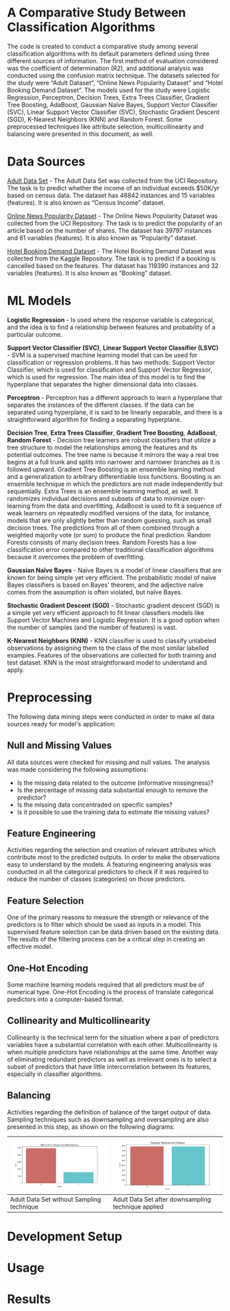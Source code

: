 # A Comparative Study Between Classification Algorithms

The code is created to conduct a comparative study among several classification algorithms with its default parameters defined using three different sources of information. The first method of evaluation considered was the coefficient of determination (R2), and additional analysis was conducted using the confusion matrix technique. The datasets selected for the study were “Adult Dataset”, “Online News Popularity Dataset” and “Hotel Booking Demand Dataset”. The models used for the study were Logistic Regression, Perceptron, Decision Trees, Extra Trees Classifier, Gradient Tree Boosting, AdaBoost, Gaussian Naïve Bayes, Support Vector Classifier (SVC), Linear Support Vector Classifier (SVC), Stochastic Gradient Descent (SGD), K-Nearest Neighbors (KNN) and Random Forest. Some preprocessed techniques like attribute selection, multicollinearity and balancing were presented in this document, as well.

# Data Sources

[Adult Data Set](http://archive.ics.uci.edu/ml/datasets/Adult) - The Adult Data Set was collected from the UCI Repository. The task is to predict whether the income of an individual exceeds $50K/yr based on census data. The dataset has 48842 instances and 15 variables (features). It is also known as “Census Income” dataset.

[Online News Popularity Dataset](http://archive.ics.uci.edu/ml/datasets/Online+News+Popularity) - The Online News Popularity Dataset was collected from the UCI Repository. The task is to predict the popularity of an article based on the number of shares. The dataset has 39797 instances and 61 variables (features). It is also known as “Popularity” dataset.

[Hotel Booking Demand Dataset](https://www.kaggle.com/jessemostipak/hotel-booking-demand) - The Hotel Booking Demand Dataset was collected from the Kaggle Repository. The task is to predict if a booking is cancelled based on the features. The dataset has 119390 instances and 32 variables (features). It is also known as “Booking” dataset.

# ML Models

**Logistic Regression** - Is used where the response variable is categorical, and the idea is to find a relationship between features and probability of a particular outcome.

**Support Vector Classifier (SVC)**, **Linear Support Vector Classifier (LSVC)** - SVM is a supervised machine learning model that can be used for classification or regression problems. It has two methods: Support Vector Classifier, which is used for classification and Support Vector Regressor, which is used for regression. The main idea of this model is to find the hyperplane that separates the higher dimensional data into classes.

**Perceptron** - Perceptron has a different approach to learn a hyperplane that separates the instances of the different classes. If the data can be separated using hyperplane, it is said to be linearly separable, and there is a straightforward algorithm for finding a separating hyperplane.

**Decision Tree**, **Extra Trees Classifier**, **Gradient Tree Boosting**, **AdaBoost**, **Random Forest** - Decision tree learners are robust classifiers that utilize a tree structure to model the relationships among the features and its potential outcomes. The tree name is because it mirrors the way a real tree begins at a full trunk and splits into narrower and narrower branches as it is followed upward. Gradient Tree Boosting is an ensemble learning method and a generalization to arbitrary differentiable loss functions. Boosting is an ensemble technique in which the predictors are not made independently but sequentially. Extra Trees is an ensemble learning method, as well. It randomizes individual decisions and subsets of data to minimize over-learning from the data and overfitting. AdaBoost is used to fit a sequence of weak learners on repeatedly modified versions of the data, for instance, models that are only slightly better than random guessing, such as small decision trees. The predictions from all of them combined through a weighted majority vote (or sum) to produce the final prediction. Random Forests consists of many decision trees. Random Forests has a low classification error compared to other traditional classification algorithms because it overcomes the problem of overfitting.

**Gaussian Naïve Bayes** - Naïve Bayes is a model of linear classifiers that are known for being simple yet very efficient. The probabilistic model of naïve Bayes classifiers is based on Bayes' theorem, and the adjective naïve comes from the assumption is often violated, but naïve Bayes.

**Stochastic Gradient Descent (SGD)** - Stochastic gradient descent (SGD) is a simple yet very efficient approach to fit linear classifiers models like Support Vector Machines and Logistic Regression. It is a good option when the number of samples (and the number of features) is vast.

**K-Nearest Neighbors (KNN)** - KNN classifier is used to classify unlabeled observations by assigning them to the class of the most similar labelled examples. Features of the observations are collected for both training and test dataset. KNN is the most straightforward model to understand and apply.

# Preprocessing

The following data mining steps were conducted in order to make all data sources ready for model's application:

## Null and Missing Values 

All data sources were checked for missing and null values. The analysis was made considering the following assumptions:
- Is the missing data related to the outcome (informative missingness)? 
- Is the percentage of missing data substantial enough to remove the predictor?
- Is the missing data concentraded on specific samples?
- Is it possible to use the training data to estimate the missing values?

## Feature Engineering

Activities regarding the selection and creation of relevant attributes which contribute most to the predicted outputs. In order to make the observations easy to understand by the models. A featuring engineering analysis was conducted in all the categorical predictors to check if it was required to reduce the number of classes (categories) on those predictors.

## Feature Selection 

One of the primary reasons to measure the strength or relevance of the predictors is to filter which should be used as inputs in a model. This supervised feature selection can be data driven based on the existing data. The results of the filtering process can be a critical step in creating an effective model.

## One-Hot Encoding 

Some machine learning models required that all predictors must be of numerical type. One-Hot Encoding is the process of translate categorical predictors into a computer-based
format.

## Collinearity and Multicollinearity 

Collinearity is the technical term for the situation where a pair of predictors variables have a substantial correlation with each other. Multicollinearity is when multiple predictors have relationships at the same time. Another way of eliminating redundant predictors as well as irrelevant ones is to select a subset of predictors that have little intercorrelation between its features, especially in classifier algorithms.

## Balancing 

Activities regarding the definition of balance of the target output of data. Sampling techniques such as downsampling and oversampling are also presented in this step, as shown on the following diagrams:

|![](/Figures/adult_balance_binary.png)     | ![](/Figures/adult_balance_binary_new.png)          |
|-------------------------------------------|-----------------------------------------------------|
| Adult Data Set without Sampling technique | Adult Data Set after downsampling technique applied |

# Development Setup

# Usage

# Results
